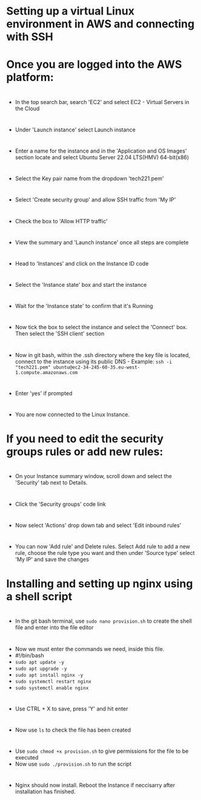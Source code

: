 # Setting up a virtual Linux environment in AWS and connecting with SSH
#
# Once you are logged into the AWS platform:
#
- In the top search bar, search 'EC2' and select EC2 - Virtual Servers in the Cloud
#
- Under 'Launch instance' select Launch instance
#
- Enter a name for the instance and in the 'Application and OS Images' section
locate and select Ubuntu Server 22.04 LTS(HMV) 64-bit(x86)
#
- Select the Key pair name from the dropdown 'tech221.pem'
#
- Select 'Create security group' and allow SSH traffic from 'My IP'
#
- Check the box to 'Allow HTTP traffic'
#
- View the summary and 'Launch instance' once all steps are complete
#
- Head to 'Instances' and click on the Instance ID code
#
- Select the 'Instance state' box and start the instance
#
- Wait for the 'Instance state' to confirm that it's Running
#
- Now tick the box to select the instance and select the 'Connect' box. Then select the 'SSH client' section
#
- Now in git bash, within the .ssh directory where the key file is located, 
connect to the instance using its public DNS - Example: `ssh -i "tech221.pem" ubuntu@ec2-34-245-60-35.eu-west-1.compute.amazonaws.com`
#
- Enter 'yes' if prompted
#
- You are now connected to the Linux Instance.
#
# If you need to edit the security groups rules or add new rules:
#
- On your Instance summary window, scroll down and select the 'Security' tab next to Details.
#
- Click the 'Security groups' code link
#
- Now select 'Actions' drop down tab and select 'Edit inbound rules'
#
- You can now 'Add rule' and Delete rules. Select Add rule to add a new rule, 
choose the rule type you want and then under 'Source type' select 'My IP' and save the changes
#
# Installing and setting up nginx using a shell script
#
- In the git bash terminal, use `sudo nano provision.sh` to create the shell file and enter into the file editor
#
- Now we must enter the commands we need, inside this file.
- #!/bin/bash
- `sudo apt update -y`
- `sudo apt upgrade -y`
- `sudo apt install nginx -y`
- `sudo systemctl restart nginx`
- `sudo systemctl enable nginx`
#
- Use CTRL + X to save, press 'Y' and hit enter
#
- Now use `ls` to check the file has been created
#
- Use `sudo chmod +x provision.sh` to give permissions for the file to be executed
- Now use `sudo ./provision.sh` to run the script
#
- Nginx should now install. Reboot the Instance if neccisarry after installation has finished.
